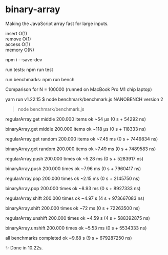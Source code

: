 # binary-array

Making the JavaScript array fast for large inputs.

insert O(1)  
remove O(1)  
access O(1)  
memory O(N)

npm i --save-dev

run tests:
npm run test

run benchmarks:
npm run bench

Comparison for N = 100000 (runned on MacBook Pro M1 chip laptop)

yarn run v1.22.15
$ node benchmark/benchmark.js
NANOBENCH version 2
> node benchmark/benchmark.js


regularArray.get middle 200.000 items
ok ~54 μs (0 s + 54292 ns)

binaryArray.get middle 200.000 items
ok ~118 μs (0 s + 118333 ns)

regularArray.get random 200.000 items
ok ~7.45 ms (0 s + 7449834 ns)

binaryArray.get random 200.000 items
ok ~7.49 ms (0 s + 7489583 ns)

regularArray.push 200.000 times
ok ~5.28 ms (0 s + 5283917 ns)

binaryArray.push 200.000 times
ok ~7.96 ms (0 s + 7960417 ns)

regularArray.pop 200.000 times
ok ~2.15 ms (0 s + 2145750 ns)

binaryArray.pop 200.000 times
ok ~8.93 ms (0 s + 8927333 ns)

regularArray.shift 200.000 times
ok ~4.97 s (4 s + 973667083 ns)

binaryArray.shift 200.000 times
ok ~72 ms (0 s + 72263500 ns)

regularArray.unshift 200.000 times
ok ~4.59 s (4 s + 588392875 ns)

binaryArray.unshift 200.000 times
ok ~5.53 ms (0 s + 5534333 ns)

all benchmarks completed
ok ~9.68 s (9 s + 679287250 ns)

✨  Done in 10.22s.

